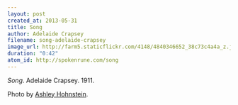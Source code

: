 ```yaml
---
layout: post
created_at: 2013-05-31
title: Song
author: Adelaide Crapsey
filename: song-adelaide-crapsey
image_url: http://farm5.staticflickr.com/4148/4840346652_38c73c4a4a_z.jpg
duration: "0:42"
atom_id: http://spokenrune.com/song
---
```


_Song_.  Adelaide Crapsey.  1911.

Photo by [Ashley Hohnstein](http://www.flickr.com/photos/ashleyhohnstein/4840346652/).

